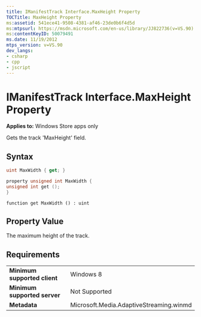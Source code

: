 ```yaml
---
title: IManifestTrack Interface.MaxHeight Property
TOCTitle: MaxHeight Property
ms:assetid: 541ece41-9508-4381-af46-23de0b6f4d5d
ms:mtpsurl: https://msdn.microsoft.com/en-us/library/JJ822736(v=VS.90)
ms:contentKeyID: 50079491
ms.date: 11/19/2012
mtps_version: v=VS.90
dev_langs:
- csharp
- cpp
- jscript
---
```


# IManifestTrack Interface.MaxHeight Property

**Applies to:** Windows Store apps only

Gets the track 'MaxHeight' field.

## Syntax

```csharp
uint MaxWidth { get; }
```

```cpp
property unsigned int MaxWidth {
unsigned int get ();
}
```

```jscript
function get MaxWidth () : uint
```

## Property Value

The maximum height of the track.

## Requirements

|||
|--- |--- |
|**Minimum supported client**|Windows 8|
|**Minimum supported server**|Not Supported|
|**Metadata**|Microsoft.Media.AdaptiveStreaming.winmd|

